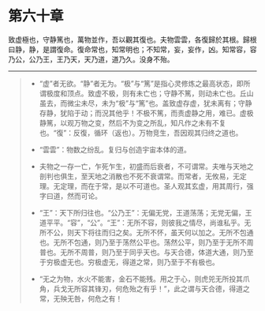 # 第六十章

致虚極也，守静篤也，萬物並作，吾以觀其復也。夫物雲雲，各復歸於其根。歸根曰静，静，是謂復命。復命常也，知常明也；不知常，妄，妄作，凶。知常容，容乃公，公乃王，王乃天，天乃道，道乃久。没身不殆。

---

> + “虚”者无欲。“静”者无为。“极”与“篤”是指心灵修炼之最高状态，即所谓极度和顶点。致虚不极，则有未亡也；守静不篤，则动未亡也。丘山虽去，而微尘未尽，未为“极”与“篤”也。盖致虚存虚，犹未离有；守静存静，犹陷于动；而況其他乎！不极不篤，而责虚静之用，难已。虚极静篤，以观万物之变，然后不为变之所乱，知凡作之未有不复也。“復”：反復，循环（返也）。万物竞生，吾因观其归终之道也。
>
> + “雲雲”：物数之纷乱。复归与创造宇宙本体的道。
>
> + 夫物之一存一亡，乍死乍生，初盛而后衰者，不可谓常。夫唯与天地之剖判也俱生，至天地之消散也不死不衰谓常。而常者，无攸易，无定理。无定理，而在于常，是以不可道也。圣人观其玄虚，用其周行，强字曰道，然而可论。
>
> + “王”：天下所归往也。“公乃王”：无偏无党，王道荡荡；无党无偏，王道平平。“容”，“公”。“王”：无所不容，则彼我之情尽，尚谁私乎。无所不公，则天下将往而归之矣。无所不怀，虽天何以加之。无所不包通也。无所不包通，则乃至于荡然公平也。荡然公平，则乃至于无所不周普也。无所不周普，则乃至于同乎天也。与天合德，体道大通，则乃至于穷极虚无也。穷极虚无，得道之常，则乃至于不有极也。
>
> + “无之为物，水火不能害，金石不能残。用之于心，则虎兕无所投其爪角，兵戈无所容其锋刃，何危殆之有乎！”，此之谓与天合德，得道之常，无殃无咎，何危之有！
